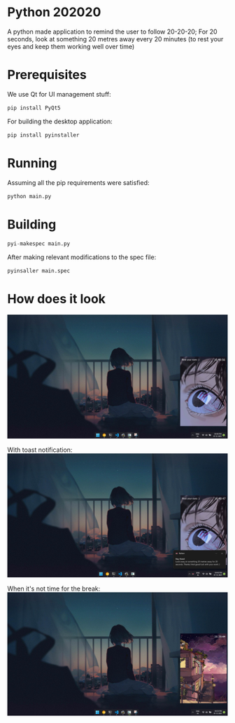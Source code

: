 # Python 202020
A python made application to remind the user to follow 20-20-20; For 20 seconds, look at something 20 metres away every 20 minutes (to rest your eyes and keep them working well over time)


# Prerequisites
We use Qt for UI management stuff:
```python
pip install PyQt5
```

For building the desktop application:
```python
pip install pyinstaller
```

# Running
Assuming all the pip requirements were satisfied:
```python
python main.py
```

# Building

```python
pyi-makespec main.py
```
After making relevant modifications to the spec file:
```python
pyinsaller main.spec
```

# How does it look

![alt text](./Demo/ActiveWONotification.png)

With toast notification:
![alt text](./Demo/ActiveWithNotification.png)

When it's not time for the break:
![alt text](./Demo/NotActive.png)